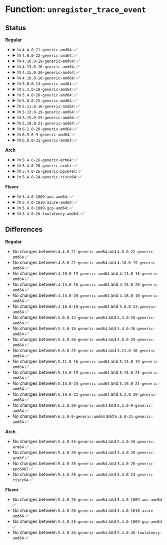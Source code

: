# Function: <code>unregister_trace_event</code>

## Status
<b>Regular</b>
<ul>
<li>
<details>
<summary>In <code>4.4.0-21-generic-amd64</code>: ✅</summary>

```c
int unregister_trace_event(struct trace_event * event)
```

```json
{
  "name": "unregister_trace_event",
  "collision_type": "Unique Global",
  "inline_type": "No",
  "funcs": [
    {
      "addr": 18446744071580238160,
      "name": "unregister_trace_event",
      "external": true,
      "loc": "kernel/trace/trace_output.c:751",
      "file": "kernel/trace/trace_output.c",
      "inline": "seen, unknown",
      "caller_inline": [],
      "caller_func": [
        "kernel/trace/trace_kprobe.c:create_trace_kprobe",
        "kernel/trace/trace_uprobe.c:create_trace_uprobe"
      ]
    }
  ],
  "symbols": [
    {
      "addr": 18446744071580238160,
      "name": "unregister_trace_event",
      "section": ".text",
      "bind": "STB_GLOBAL",
      "size": 126
    }
  ]
}
```
</details>
</li>
<li>
<details>
<summary>In <code>4.8.0-22-generic-amd64</code>: ✅</summary>

```c
int unregister_trace_event(struct trace_event * event)
```

```json
{
  "name": "unregister_trace_event",
  "collision_type": "Unique Global",
  "inline_type": "No",
  "funcs": [
    {
      "addr": 18446744071580275552,
      "name": "unregister_trace_event",
      "external": true,
      "loc": "kernel/trace/trace_output.c:755",
      "file": "kernel/trace/trace_output.c",
      "inline": "seen, unknown",
      "caller_inline": [],
      "caller_func": [
        "kernel/trace/trace_kprobe.c:create_trace_kprobe",
        "kernel/trace/trace_uprobe.c:create_trace_uprobe"
      ]
    }
  ],
  "symbols": [
    {
      "addr": 18446744071580275552,
      "name": "unregister_trace_event",
      "section": ".text",
      "bind": "STB_GLOBAL",
      "size": 106
    }
  ]
}
```
</details>
</li>
<li>
<details>
<summary>In <code>4.10.0-19-generic-amd64</code>: ✅</summary>

```c
int unregister_trace_event(struct trace_event * event)
```

```json
{
  "name": "unregister_trace_event",
  "collision_type": "Unique Global",
  "inline_type": "No",
  "funcs": [
    {
      "addr": 18446744071580319184,
      "name": "unregister_trace_event",
      "external": true,
      "loc": "kernel/trace/trace_output.c:755",
      "file": "kernel/trace/trace_output.c",
      "inline": "seen, unknown",
      "caller_inline": [],
      "caller_func": [
        "kernel/trace/trace_kprobe.c:create_trace_kprobe",
        "kernel/trace/trace_uprobe.c:create_trace_uprobe"
      ]
    }
  ],
  "symbols": [
    {
      "addr": 18446744071580319184,
      "name": "unregister_trace_event",
      "section": ".text",
      "bind": "STB_GLOBAL",
      "size": 106
    }
  ]
}
```
</details>
</li>
<li>
<details>
<summary>In <code>4.13.0-16-generic-amd64</code>: ✅</summary>

```c
int unregister_trace_event(struct trace_event * event)
```

```json
{
  "name": "unregister_trace_event",
  "collision_type": "Unique Global",
  "inline_type": "No",
  "funcs": [
    {
      "addr": 18446744071580332000,
      "name": "unregister_trace_event",
      "external": true,
      "loc": "kernel/trace/trace_output.c:825",
      "file": "kernel/trace/trace_output.c",
      "inline": "seen, unknown",
      "caller_inline": [],
      "caller_func": [
        "kernel/trace/trace_kprobe.c:create_trace_kprobe",
        "kernel/trace/trace_uprobe.c:create_trace_uprobe"
      ]
    }
  ],
  "symbols": [
    {
      "addr": 18446744071580332000,
      "name": "unregister_trace_event",
      "section": ".text",
      "bind": "STB_GLOBAL",
      "size": 106
    }
  ]
}
```
</details>
</li>
<li>
<details>
<summary>In <code>4.15.0-20-generic-amd64</code>: ✅</summary>

```c
int unregister_trace_event(struct trace_event * event)
```

```json
{
  "name": "unregister_trace_event",
  "collision_type": "Unique Global",
  "inline_type": "No",
  "funcs": [
    {
      "addr": 18446744071580385472,
      "name": "unregister_trace_event",
      "external": true,
      "loc": "kernel/trace/trace_output.c:816",
      "file": "kernel/trace/trace_output.c",
      "inline": "seen, unknown",
      "caller_inline": [],
      "caller_func": [
        "kernel/trace/trace_kprobe.c:create_trace_kprobe",
        "kernel/trace/trace_uprobe.c:create_trace_uprobe"
      ]
    }
  ],
  "symbols": [
    {
      "addr": 18446744071580385472,
      "name": "unregister_trace_event",
      "section": ".text",
      "bind": "STB_GLOBAL",
      "size": 106
    }
  ]
}
```
</details>
</li>
<li>
<details>
<summary>In <code>4.18.0-10-generic-amd64</code>: ✅</summary>

```c
int unregister_trace_event(struct trace_event * event)
```

```json
{
  "name": "unregister_trace_event",
  "collision_type": "Unique Global",
  "inline_type": "No",
  "funcs": [
    {
      "addr": 18446744071580447440,
      "name": "unregister_trace_event",
      "external": true,
      "loc": "kernel/trace/trace_output.c:817",
      "file": "kernel/trace/trace_output.c",
      "inline": "seen, unknown",
      "caller_inline": [],
      "caller_func": [
        "kernel/trace/blktrace.c:init_blk_tracer",
        "kernel/trace/trace_events_hist.c:create_synth_event",
        "kernel/trace/trace_kprobe.c:create_trace_kprobe",
        "kernel/trace/trace_uprobe.c:create_trace_uprobe"
      ]
    }
  ],
  "symbols": [
    {
      "addr": 18446744071580447440,
      "name": "unregister_trace_event",
      "section": ".text",
      "bind": "STB_GLOBAL",
      "size": 106
    }
  ]
}
```
</details>
</li>
<li>
<details>
<summary>In <code>5.0.0-13-generic-amd64</code>: ✅</summary>

```c
int unregister_trace_event(struct trace_event * event)
```

```json
{
  "name": "unregister_trace_event",
  "collision_type": "Unique Global",
  "inline_type": "No",
  "funcs": [
    {
      "addr": 18446744071580503104,
      "name": "unregister_trace_event",
      "external": true,
      "loc": "kernel/trace/trace_output.c:796",
      "file": "kernel/trace/trace_output.c",
      "inline": "seen, unknown",
      "caller_inline": [],
      "caller_func": [
        "kernel/trace/blktrace.c:init_blk_tracer",
        "kernel/trace/trace_events_hist.c:__create_synth_event",
        "kernel/trace/trace_kprobe.c:trace_kprobe_create",
        "kernel/trace/trace_uprobe.c:trace_uprobe_create"
      ]
    }
  ],
  "symbols": [
    {
      "addr": 18446744071580503104,
      "name": "unregister_trace_event",
      "section": ".text",
      "bind": "STB_GLOBAL",
      "size": 106
    }
  ]
}
```
</details>
</li>
<li>
<details>
<summary>In <code>5.3.0-18-generic-amd64</code>: ✅</summary>

```c
int unregister_trace_event(struct trace_event * event)
```

```json
{
  "name": "unregister_trace_event",
  "collision_type": "Unique Global",
  "inline_type": "No",
  "funcs": [
    {
      "addr": 18446744071580559664,
      "name": "unregister_trace_event",
      "external": true,
      "loc": "kernel/trace/trace_output.c:796",
      "file": "kernel/trace/trace_output.c",
      "inline": "seen, unknown",
      "caller_inline": [],
      "caller_func": [
        "kernel/trace/blktrace.c:init_blk_tracer",
        "kernel/trace/trace_events_hist.c:__create_synth_event",
        "kernel/trace/trace_probe.c:trace_probe_register_event_call"
      ]
    }
  ],
  "symbols": [
    {
      "addr": 18446744071580559664,
      "name": "unregister_trace_event",
      "section": ".text",
      "bind": "STB_GLOBAL",
      "size": 106
    }
  ]
}
```
</details>
</li>
<li>
<details>
<summary>In <code>5.4.0-26-generic-amd64</code>: ✅</summary>

```c
int unregister_trace_event(struct trace_event * event)
```

```json
{
  "name": "unregister_trace_event",
  "collision_type": "Unique Global",
  "inline_type": "No",
  "funcs": [
    {
      "addr": 18446744071580607280,
      "name": "unregister_trace_event",
      "external": true,
      "loc": "kernel/trace/trace_output.c:796",
      "file": "kernel/trace/trace_output.c",
      "inline": "seen, unknown",
      "caller_inline": [],
      "caller_func": [
        "kernel/trace/blktrace.c:init_blk_tracer",
        "kernel/trace/trace_events_hist.c:__create_synth_event",
        "kernel/trace/trace_probe.c:trace_probe_register_event_call"
      ]
    }
  ],
  "symbols": [
    {
      "addr": 18446744071580607280,
      "name": "unregister_trace_event",
      "section": ".text",
      "bind": "STB_GLOBAL",
      "size": 106
    }
  ]
}
```
</details>
</li>
<li>
<details>
<summary>In <code>5.8.0-25-generic-amd64</code>: ✅</summary>

```c
int unregister_trace_event(struct trace_event * event)
```

```json
{
  "name": "unregister_trace_event",
  "collision_type": "Unique Global",
  "inline_type": "No",
  "funcs": [
    {
      "addr": 18446744071580706560,
      "name": "unregister_trace_event",
      "external": true,
      "loc": "kernel/trace/trace_output.c:808",
      "file": "kernel/trace/trace_output.c",
      "inline": "seen, unknown",
      "caller_inline": [],
      "caller_func": [
        "kernel/trace/blktrace.c:init_blk_tracer",
        "kernel/trace/trace_events_synth.c:register_synth_event",
        "kernel/trace/trace_probe.c:trace_probe_register_event_call"
      ]
    }
  ],
  "symbols": [
    {
      "addr": 18446744071580706560,
      "name": "unregister_trace_event",
      "section": ".text",
      "bind": "STB_GLOBAL",
      "size": 109
    }
  ]
}
```
</details>
</li>
<li>
<details>
<summary>In <code>5.11.0-16-generic-amd64</code>: ✅</summary>

```c
int unregister_trace_event(struct trace_event * event)
```

```json
{
  "name": "unregister_trace_event",
  "collision_type": "Unique Global",
  "inline_type": "No",
  "funcs": [
    {
      "addr": 18446744071580695856,
      "name": "unregister_trace_event",
      "external": true,
      "loc": "kernel/trace/trace_output.c:808",
      "file": "kernel/trace/trace_output.c",
      "inline": "seen, unknown",
      "caller_inline": [],
      "caller_func": [
        "kernel/trace/blktrace.c:init_blk_tracer",
        "kernel/trace/trace_events_synth.c:register_synth_event",
        "kernel/trace/trace_probe.c:trace_probe_register_event_call"
      ]
    }
  ],
  "symbols": [
    {
      "addr": 18446744071580695856,
      "name": "unregister_trace_event",
      "section": ".text",
      "bind": "STB_GLOBAL",
      "size": 109
    }
  ]
}
```
</details>
</li>
<li>
<details>
<summary>In <code>5.13.0-19-generic-amd64</code>: ✅</summary>

```c
int unregister_trace_event(struct trace_event * event)
```

```json
{
  "name": "unregister_trace_event",
  "collision_type": "Unique Global",
  "inline_type": "No",
  "funcs": [
    {
      "addr": 18446744071580700224,
      "name": "unregister_trace_event",
      "external": true,
      "loc": "kernel/trace/trace_output.c:826",
      "file": "kernel/trace/trace_output.c",
      "inline": "seen, unknown",
      "caller_inline": [],
      "caller_func": [
        "kernel/trace/blktrace.c:init_blk_tracer",
        "kernel/trace/trace_events_synth.c:register_synth_event",
        "kernel/trace/trace_probe.c:trace_probe_register_event_call"
      ]
    }
  ],
  "symbols": [
    {
      "addr": 18446744071580700224,
      "name": "unregister_trace_event",
      "section": ".text",
      "bind": "STB_GLOBAL",
      "size": 109
    }
  ]
}
```
</details>
</li>
<li>
<details>
<summary>In <code>5.15.0-25-generic-amd64</code>: ✅</summary>

```c
int unregister_trace_event(struct trace_event * event)
```

```json
{
  "name": "unregister_trace_event",
  "collision_type": "Unique Global",
  "inline_type": "No",
  "funcs": [
    {
      "addr": 18446744071580877696,
      "name": "unregister_trace_event",
      "external": true,
      "loc": "kernel/trace/trace_output.c:831",
      "file": "kernel/trace/trace_output.c",
      "inline": "seen, unknown",
      "caller_inline": [],
      "caller_func": [
        "kernel/trace/blktrace.c:init_blk_tracer",
        "kernel/trace/trace_events_synth.c:register_synth_event",
        "kernel/trace/trace_probe.c:trace_probe_register_event_call"
      ]
    }
  ],
  "symbols": [
    {
      "addr": 18446744071580877696,
      "name": "unregister_trace_event",
      "section": ".text",
      "bind": "STB_GLOBAL",
      "size": 109
    }
  ]
}
```
</details>
</li>
<li>
<details>
<summary>In <code>5.19.0-21-generic-amd64</code>: ✅</summary>

```c
int unregister_trace_event(struct trace_event * event)
```

```json
{
  "name": "unregister_trace_event",
  "collision_type": "Unique Global",
  "inline_type": "No",
  "funcs": [
    {
      "addr": 18446744071581108832,
      "name": "unregister_trace_event",
      "external": true,
      "loc": "kernel/trace/trace_output.c:830",
      "file": "kernel/trace/trace_output.c",
      "inline": "seen, unknown",
      "caller_inline": [],
      "caller_func": [
        "kernel/trace/blktrace.c:init_blk_tracer",
        "kernel/trace/trace_events_synth.c:register_synth_event",
        "kernel/trace/trace_probe.c:trace_probe_register_event_call"
      ]
    }
  ],
  "symbols": [
    {
      "addr": 18446744071581108832,
      "name": "unregister_trace_event",
      "section": ".text",
      "bind": "STB_GLOBAL",
      "size": 121
    }
  ]
}
```
</details>
</li>
<li>
<details>
<summary>In <code>6.2.0-20-generic-amd64</code>: ✅</summary>

```c
int unregister_trace_event(struct trace_event * event)
```

```json
{
  "name": "unregister_trace_event",
  "collision_type": "Unique Global",
  "inline_type": "No",
  "funcs": [
    {
      "addr": 18446744071581417792,
      "name": "unregister_trace_event",
      "external": true,
      "loc": "kernel/trace/trace_output.c:797",
      "file": "kernel/trace/trace_output.c",
      "inline": "seen, unknown",
      "caller_inline": [],
      "caller_func": [
        "kernel/trace/blktrace.c:init_blk_tracer",
        "kernel/trace/trace_events_synth.c:register_synth_event",
        "kernel/trace/trace_probe.c:trace_probe_register_event_call"
      ]
    }
  ],
  "symbols": [
    {
      "addr": 18446744071581417792,
      "name": "unregister_trace_event",
      "section": ".text",
      "bind": "STB_GLOBAL",
      "size": 112
    }
  ]
}
```
</details>
</li>
<li>
<details>
<summary>In <code>6.5.0-9-generic-amd64</code>: ✅</summary>

```c
int unregister_trace_event(struct trace_event * event)
```

```json
{
  "name": "unregister_trace_event",
  "collision_type": "Unique Global",
  "inline_type": "No",
  "funcs": [
    {
      "addr": 18446744071581514352,
      "name": "unregister_trace_event",
      "external": true,
      "loc": "kernel/trace/trace_output.c:800",
      "file": "kernel/trace/trace_output.c",
      "inline": "seen, unknown",
      "caller_inline": [],
      "caller_func": [
        "kernel/trace/blktrace.c:init_blk_tracer",
        "kernel/trace/trace_events_synth.c:register_synth_event",
        "kernel/trace/trace_events_user.c:user_event_parse",
        "kernel/trace/trace_probe.c:trace_probe_register_event_call"
      ]
    }
  ],
  "symbols": [
    {
      "addr": 18446744071581514352,
      "name": "unregister_trace_event",
      "section": ".text",
      "bind": "STB_GLOBAL",
      "size": 112
    }
  ]
}
```
</details>
</li>
<li>
<details>
<summary>In <code>6.8.0-31-generic-amd64</code>: ✅</summary>

```c
int unregister_trace_event(struct trace_event * event)
```

```json
{
  "name": "unregister_trace_event",
  "collision_type": "Unique Global",
  "inline_type": "No",
  "funcs": [
    {
      "addr": 18446744071581625920,
      "name": "unregister_trace_event",
      "external": true,
      "loc": "kernel/trace/trace_output.c:800",
      "file": "kernel/trace/trace_output.c",
      "inline": "seen, unknown",
      "caller_inline": [],
      "caller_func": [
        "kernel/trace/blktrace.c:init_blk_tracer",
        "kernel/trace/trace_events_synth.c:register_synth_event",
        "kernel/trace/trace_events_user.c:user_event_parse",
        "kernel/trace/trace_probe.c:trace_probe_register_event_call"
      ]
    }
  ],
  "symbols": [
    {
      "addr": 18446744071581625920,
      "name": "unregister_trace_event",
      "section": ".text",
      "bind": "STB_GLOBAL",
      "size": 112
    }
  ]
}
```
</details>
</li>
</ul>
<b>Arch</b>
<ul>
<li>
<details>
<summary>In <code>5.4.0-26-generic-arm64</code>: ✅</summary>

```c
int unregister_trace_event(struct trace_event * event)
```

```json
{
  "name": "unregister_trace_event",
  "collision_type": "Unique Global",
  "inline_type": "No",
  "funcs": [
    {
      "addr": 18446603336491906888,
      "name": "unregister_trace_event",
      "external": true,
      "loc": "kernel/trace/trace_output.c:796",
      "file": "kernel/trace/trace_output.c",
      "inline": "seen, unknown",
      "caller_inline": [],
      "caller_func": [
        "kernel/trace/blktrace.c:init_blk_tracer",
        "kernel/trace/trace_events_hist.c:__create_synth_event",
        "kernel/trace/trace_probe.c:trace_probe_register_event_call"
      ]
    }
  ],
  "symbols": [
    {
      "addr": 18446603336491906888,
      "name": "unregister_trace_event",
      "section": ".text",
      "bind": "STB_GLOBAL",
      "size": 108
    }
  ]
}
```
</details>
</li>
<li>
<details>
<summary>In <code>5.4.0-26-generic-armhf</code>: ✅</summary>

```c
int unregister_trace_event(struct trace_event * event)
```

```json
{
  "name": "unregister_trace_event",
  "collision_type": "Unique Global",
  "inline_type": "No",
  "funcs": [
    {
      "addr": 3225849144,
      "name": "unregister_trace_event",
      "external": true,
      "loc": "kernel/trace/trace_output.c:796",
      "file": "kernel/trace/trace_output.c",
      "inline": "seen, unknown",
      "caller_inline": [],
      "caller_func": [
        "kernel/trace/blktrace.c:init_blk_tracer",
        "kernel/trace/trace_probe.c:trace_probe_register_event_call"
      ]
    }
  ],
  "symbols": [
    {
      "addr": 3225849144,
      "name": "unregister_trace_event",
      "section": ".text",
      "bind": "STB_GLOBAL",
      "size": 96
    }
  ]
}
```
</details>
</li>
<li>
<details>
<summary>In <code>5.4.0-26-generic-ppc64el</code>: ✅</summary>

```c
int unregister_trace_event(struct trace_event * event)
```

```json
{
  "name": "unregister_trace_event",
  "collision_type": "Unique Global",
  "inline_type": "No",
  "funcs": [
    {
      "addr": 13835058055284995888,
      "name": "unregister_trace_event",
      "external": true,
      "loc": "kernel/trace/trace_output.c:796",
      "file": "kernel/trace/trace_output.c",
      "inline": "seen, unknown",
      "caller_inline": [],
      "caller_func": [
        "kernel/trace/blktrace.c:init_blk_tracer",
        "kernel/trace/trace_events_hist.c:__create_synth_event",
        "kernel/trace/trace_probe.c:trace_probe_register_event_call"
      ]
    }
  ],
  "symbols": [
    {
      "addr": 13835058055284995888,
      "name": "unregister_trace_event",
      "section": ".text",
      "bind": "STB_GLOBAL",
      "size": 180
    }
  ]
}
```
</details>
</li>
<li>
<details>
<summary>In <code>5.4.0-24-generic-riscv64</code>: ✅</summary>

```c
int unregister_trace_event(struct trace_event * event)
```

```json
{
  "name": "unregister_trace_event",
  "collision_type": "Unique Global",
  "inline_type": "No",
  "funcs": [
    {
      "addr": 18446743936272193480,
      "name": "unregister_trace_event",
      "external": true,
      "loc": "kernel/trace/trace_output.c:796",
      "file": "kernel/trace/trace_output.c",
      "inline": "seen, unknown",
      "caller_inline": [],
      "caller_func": [
        "kernel/trace/blktrace.c:init_blk_tracer"
      ]
    }
  ],
  "symbols": [
    {
      "addr": 18446743936272193480,
      "name": "unregister_trace_event",
      "section": ".text",
      "bind": "STB_GLOBAL",
      "size": 90
    }
  ]
}
```
</details>
</li>
</ul>
<b>Flavor</b>
<ul>
<li>
<details>
<summary>In <code>5.4.0-1009-aws-amd64</code>: ✅</summary>

```c
int unregister_trace_event(struct trace_event * event)
```

```json
{
  "name": "unregister_trace_event",
  "collision_type": "Unique Global",
  "inline_type": "No",
  "funcs": [
    {
      "addr": 18446744071580576080,
      "name": "unregister_trace_event",
      "external": true,
      "loc": "kernel/trace/trace_output.c:796",
      "file": "kernel/trace/trace_output.c",
      "inline": "seen, unknown",
      "caller_inline": [],
      "caller_func": [
        "kernel/trace/blktrace.c:init_blk_tracer",
        "kernel/trace/trace_events_hist.c:__create_synth_event",
        "kernel/trace/trace_probe.c:trace_probe_register_event_call"
      ]
    }
  ],
  "symbols": [
    {
      "addr": 18446744071580576080,
      "name": "unregister_trace_event",
      "section": ".text",
      "bind": "STB_GLOBAL",
      "size": 106
    }
  ]
}
```
</details>
</li>
<li>
<details>
<summary>In <code>5.4.0-1010-azure-amd64</code>: ✅</summary>

```c
int unregister_trace_event(struct trace_event * event)
```

```json
{
  "name": "unregister_trace_event",
  "collision_type": "Unique Global",
  "inline_type": "No",
  "funcs": [
    {
      "addr": 18446744071580522704,
      "name": "unregister_trace_event",
      "external": true,
      "loc": "kernel/trace/trace_output.c:796",
      "file": "kernel/trace/trace_output.c",
      "inline": "seen, unknown",
      "caller_inline": [],
      "caller_func": [
        "kernel/trace/blktrace.c:init_blk_tracer",
        "kernel/trace/trace_events_hist.c:__create_synth_event",
        "kernel/trace/trace_probe.c:trace_probe_register_event_call"
      ]
    }
  ],
  "symbols": [
    {
      "addr": 18446744071580522704,
      "name": "unregister_trace_event",
      "section": ".text",
      "bind": "STB_GLOBAL",
      "size": 106
    }
  ]
}
```
</details>
</li>
<li>
<details>
<summary>In <code>5.4.0-1009-gcp-amd64</code>: ✅</summary>

```c
int unregister_trace_event(struct trace_event * event)
```

```json
{
  "name": "unregister_trace_event",
  "collision_type": "Unique Global",
  "inline_type": "No",
  "funcs": [
    {
      "addr": 18446744071580567328,
      "name": "unregister_trace_event",
      "external": true,
      "loc": "kernel/trace/trace_output.c:796",
      "file": "kernel/trace/trace_output.c",
      "inline": "seen, unknown",
      "caller_inline": [],
      "caller_func": [
        "kernel/trace/blktrace.c:init_blk_tracer",
        "kernel/trace/trace_events_hist.c:__create_synth_event",
        "kernel/trace/trace_probe.c:trace_probe_register_event_call"
      ]
    }
  ],
  "symbols": [
    {
      "addr": 18446744071580567328,
      "name": "unregister_trace_event",
      "section": ".text",
      "bind": "STB_GLOBAL",
      "size": 106
    }
  ]
}
```
</details>
</li>
<li>
<details>
<summary>In <code>5.4.0-26-lowlatency-amd64</code>: ✅</summary>

```c
int unregister_trace_event(struct trace_event * event)
```

```json
{
  "name": "unregister_trace_event",
  "collision_type": "Unique Global",
  "inline_type": "No",
  "funcs": [
    {
      "addr": 18446744071580624048,
      "name": "unregister_trace_event",
      "external": true,
      "loc": "kernel/trace/trace_output.c:796",
      "file": "kernel/trace/trace_output.c",
      "inline": "seen, unknown",
      "caller_inline": [],
      "caller_func": [
        "kernel/trace/blktrace.c:init_blk_tracer",
        "kernel/trace/trace_events_hist.c:__create_synth_event",
        "kernel/trace/trace_probe.c:trace_probe_register_event_call"
      ]
    }
  ],
  "symbols": [
    {
      "addr": 18446744071580624048,
      "name": "unregister_trace_event",
      "section": ".text",
      "bind": "STB_GLOBAL",
      "size": 106
    }
  ]
}
```
</details>
</li>
</ul>

## Differences
<b>Regular</b>
<ul>
<li>
No changes between <code>4.4.0-21-generic-amd64</code> and <code>4.8.0-22-generic-amd64</code> ✅
</li>
<li>
No changes between <code>4.8.0-22-generic-amd64</code> and <code>4.10.0-19-generic-amd64</code> ✅
</li>
<li>
No changes between <code>4.10.0-19-generic-amd64</code> and <code>4.13.0-16-generic-amd64</code> ✅
</li>
<li>
No changes between <code>4.13.0-16-generic-amd64</code> and <code>4.15.0-20-generic-amd64</code> ✅
</li>
<li>
No changes between <code>4.15.0-20-generic-amd64</code> and <code>4.18.0-10-generic-amd64</code> ✅
</li>
<li>
No changes between <code>4.18.0-10-generic-amd64</code> and <code>5.0.0-13-generic-amd64</code> ✅
</li>
<li>
No changes between <code>5.0.0-13-generic-amd64</code> and <code>5.3.0-18-generic-amd64</code> ✅
</li>
<li>
No changes between <code>5.3.0-18-generic-amd64</code> and <code>5.4.0-26-generic-amd64</code> ✅
</li>
<li>
No changes between <code>5.4.0-26-generic-amd64</code> and <code>5.8.0-25-generic-amd64</code> ✅
</li>
<li>
No changes between <code>5.8.0-25-generic-amd64</code> and <code>5.11.0-16-generic-amd64</code> ✅
</li>
<li>
No changes between <code>5.11.0-16-generic-amd64</code> and <code>5.13.0-19-generic-amd64</code> ✅
</li>
<li>
No changes between <code>5.13.0-19-generic-amd64</code> and <code>5.15.0-25-generic-amd64</code> ✅
</li>
<li>
No changes between <code>5.15.0-25-generic-amd64</code> and <code>5.19.0-21-generic-amd64</code> ✅
</li>
<li>
No changes between <code>5.19.0-21-generic-amd64</code> and <code>6.2.0-20-generic-amd64</code> ✅
</li>
<li>
No changes between <code>6.2.0-20-generic-amd64</code> and <code>6.5.0-9-generic-amd64</code> ✅
</li>
<li>
No changes between <code>6.5.0-9-generic-amd64</code> and <code>6.8.0-31-generic-amd64</code> ✅
</li>
</ul>
<b>Arch</b>
<ul>
<li>
No changes between <code>5.4.0-26-generic-amd64</code> and <code>5.4.0-26-generic-arm64</code> ✅
</li>
<li>
No changes between <code>5.4.0-26-generic-amd64</code> and <code>5.4.0-26-generic-armhf</code> ✅
</li>
<li>
No changes between <code>5.4.0-26-generic-amd64</code> and <code>5.4.0-26-generic-ppc64el</code> ✅
</li>
<li>
No changes between <code>5.4.0-26-generic-amd64</code> and <code>5.4.0-24-generic-riscv64</code> ✅
</li>
</ul>
<b>Flavor</b>
<ul>
<li>
No changes between <code>5.4.0-26-generic-amd64</code> and <code>5.4.0-1009-aws-amd64</code> ✅
</li>
<li>
No changes between <code>5.4.0-26-generic-amd64</code> and <code>5.4.0-1010-azure-amd64</code> ✅
</li>
<li>
No changes between <code>5.4.0-26-generic-amd64</code> and <code>5.4.0-1009-gcp-amd64</code> ✅
</li>
<li>
No changes between <code>5.4.0-26-generic-amd64</code> and <code>5.4.0-26-lowlatency-amd64</code> ✅
</li>
</ul>
